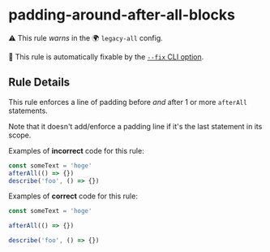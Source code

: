 # padding-around-after-all-blocks

⚠️ This rule _warns_ in the 🌍 `legacy-all` config.

🔧 This rule is automatically fixable by the [`--fix` CLI option](https://eslint.org/docs/latest/user-guide/command-line-interface#--fix).

<!-- end auto-generated rule header -->

## Rule Details

This rule enforces a line of padding before _and_ after 1 or more `afterAll`
statements.

Note that it doesn't add/enforce a padding line if it's the last statement in
its scope.

Examples of **incorrect** code for this rule:

```js
const someText = 'hoge'
afterAll(() => {})
describe('foo', () => {})
```

Examples of **correct** code for this rule:

```js
const someText = 'hoge'

afterAll(() => {})

describe('foo', () => {})
```
